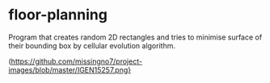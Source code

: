# floor-planning

Program that creates random 2D rectangles and tries to minimise surface of their bounding box by cellular evolution algorithm.

(https://github.com/missingno7/project-images/blob/master/IGEN15257.png}
